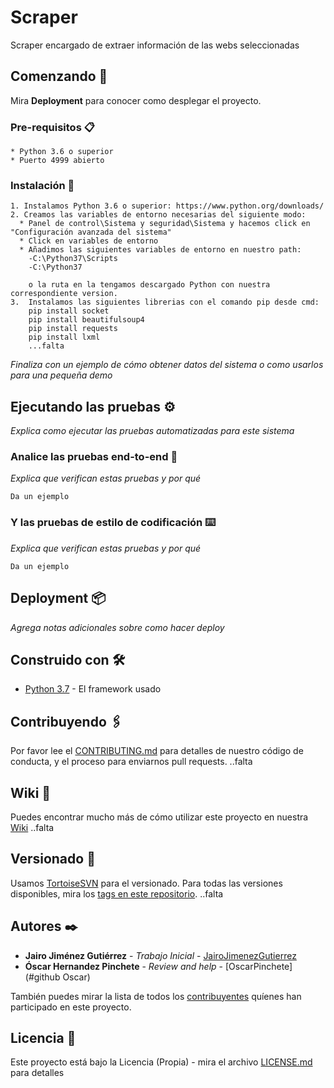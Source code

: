 # Scraper

Scraper encargado de extraer información de las webs seleccionadas

## Comenzando 🚀

Mira **Deployment** para conocer como desplegar el proyecto.


### Pre-requisitos 📋

```
* Python 3.6 o superior
* Puerto 4999 abierto 
```

### Instalación 🔧

```
1. Instalamos Python 3.6 o superior: https://www.python.org/downloads/
2. Creamos las variables de entorno necesarias del siguiente modo:
  * Panel de control\Sistema y seguridad\Sistema y hacemos click en "Configuración avanzada del sistema"
  * Click en variables de entorno
  * Añadimos las siguientes variables de entorno en nuestro path:
    -C:\Python37\Scripts
    -C:\Python37
    
    o la ruta en la tengamos descargado Python con nuestra correspondiente version.
3.  Instalamos las siguientes librerias con el comando pip desde cmd:
    pip install socket
    pip install beautifulsoup4
    pip install requests
    pip install lxml
    ...falta
```

_Finaliza con un ejemplo de cómo obtener datos del sistema o como usarlos para una pequeña demo_

## Ejecutando las pruebas ⚙️

_Explica como ejecutar las pruebas automatizadas para este sistema_

### Analice las pruebas end-to-end 🔩

_Explica que verifican estas pruebas y por qué_

```
Da un ejemplo
```

### Y las pruebas de estilo de codificación ⌨️

_Explica que verifican estas pruebas y por qué_

```
Da un ejemplo
```
## Deployment 📦

_Agrega notas adicionales sobre como hacer deploy_

## Construido con 🛠️

* [Python 3.7](https://docs.python.org/3.7/) - El framework usado

## Contribuyendo 🖇️

Por favor lee el [CONTRIBUTING.md](https://gist.github.com//xxxxxx) para detalles de nuestro código de conducta, y el proceso para enviarnos pull requests.
..falta

## Wiki 📖

Puedes encontrar mucho más de cómo utilizar este proyecto en nuestra [Wiki](https://github.com/JairoJimenezGutierrez/Osja/wiki)
..falta

## Versionado 📌

Usamos [TortoiseSVN](https://tortoisesvn.net/) para el versionado. Para todas las versiones disponibles, mira los [tags en este repositorio](https://github.com/JairoJimenezGutierrez/Osja).
..falta

## Autores ✒️
* **Jairo Jiménez Gutiérrez** - *Trabajo Inicial* - [JairoJimenezGutierrez](https://github.com/JairoJimenezGutierrez)
* **Óscar Hernandez Pinchete** - *Review and help* - [OscarPinchete](#github Oscar)

También puedes mirar la lista de todos los [contribuyentes](https://github.com/JairoJimenezGutierrez/Osja/contributors) quíenes han participado en este proyecto. 

## Licencia 📄

Este proyecto está bajo la Licencia (Propia) - mira el archivo [LICENSE.md](LICENSE.md) para detalles

